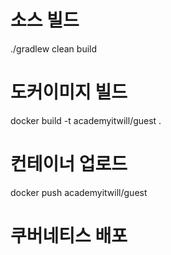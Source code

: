 
# 소스 빌드
./gradlew clean build

# 도커이미지  빌드
docker build -t academyitwill/guest .

# 컨테이너 업로드
docker push academyitwill/guest

# 쿠버네티스 배포

